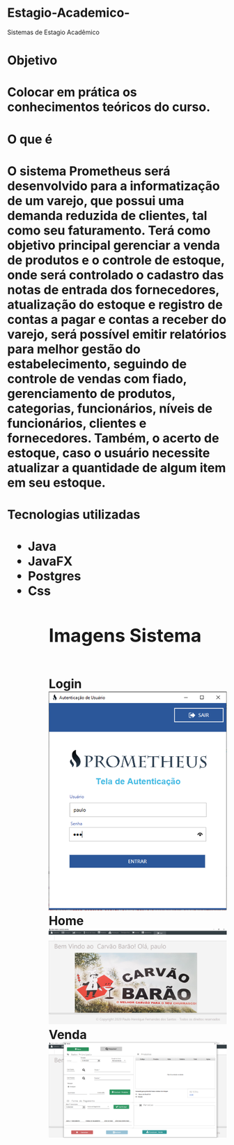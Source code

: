 # Estagio-Academico-
Sistemas de Estagio Acadêmico 

<h1>Objetivo<h1/>
  Colocar em prática os conhecimentos teóricos do curso.
<h1>O que é<h1>
 <p> O sistema Prometheus será desenvolvido para a informatização de um varejo, que possui uma demanda reduzida de clientes, tal como seu faturamento. Terá como objetivo principal gerenciar a venda de produtos e o controle de estoque, onde será controlado o cadastro das notas de entrada dos fornecedores, atualização do estoque e registro de contas a pagar e contas a receber do varejo, será possível emitir relatórios para melhor gestão do estabelecimento, seguindo de controle de vendas com fiado, gerenciamento de produtos, categorias, funcionários, níveis de funcionários, clientes e fornecedores. Também, o acerto de estoque, caso o usuário necessite atualizar a quantidade de algum item em seu estoque.
  </p>
 <h1>Tecnologias utilizadas<h1>
   <ul>
  <li>Java</li>
  <li>JavaFX</li>
  <li>Postgres
   <li>Css
  <ul>
    <h2>Imagens Sistema</h2>
      <br>
    Login
    <img src="https://github.com/PauloFH99/Estagio-Academico/blob/master/src/estagiocarvaobarao/ui/icons/Tela.PNG"/>
    <br>
     Home
    <img src="https://github.com/PauloFH99/Estagio-Academico/blob/master/src/estagiocarvaobarao/ui/icons/Home.PNG"/>
     <br>
     Venda
    <img src="https://github.com/PauloFH99/Estagio-Academico/blob/master/src/estagiocarvaobarao/ui/icons/Venda.PNG"/>
    
  

